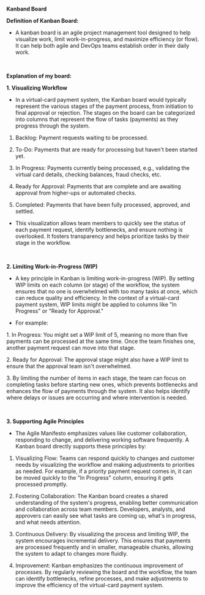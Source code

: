 **Kanband Board**

**Definition of Kanban Board:**

*   A kanban board is an agile project management tool designed to help visualize work, limit work-in-progress, and maximize efficiency (or flow). It can help both agile and DevOps teams establish order in their daily work.

<br>

**Explanation of my board:**

**1\. Visualizing Workflow**

*   In a virtual-card payment system, the Kanban board would typically represent the various stages of the payment process, from initiation to final approval or rejection. The stages on the board can be categorized into columns that represent the flow of tasks (payments) as they progress through the system.
    

1.  Backlog: Payment requests waiting to be processed.
    
2.  To-Do: Payments that are ready for processing but haven't been started yet.
    
3.  In Progress: Payments currently being processed, e.g., validating the virtual card details, checking balances, fraud checks, etc.
    
4.  Ready for Approval: Payments that are complete and are awaiting approval from higher-ups or automated checks.
    
5.  Completed: Payments that have been fully processed, approved, and settled.
    

*   This visualization allows team members to quickly see the status of each payment request, identify bottlenecks, and ensure nothing is overlooked. It fosters transparency and helps prioritize tasks by their stage in the workflow.
    
<br>

**2\. Limiting Work-in-Progress (WIP)**

*   A key principle in Kanban is limiting work-in-progress (WIP). By setting WIP limits on each column (or stage) of the workflow, the system ensures that no one is overwhelmed with too many tasks at once, which can reduce quality and efficiency. In the context of a virtual-card payment system, WIP limits might be applied to columns like "In Progress" or "Ready for Approval."
    
*   For example:
    
1\. In Progress: You might set a WIP limit of 5, meaning no more than five payments can be processed at the same time. Once the team finishes one, another payment request can move into that stage.

2\. Ready for Approval: The approval stage might also have a WIP limit to ensure that the approval team isn't overwhelmed.

3\. By limiting the number of items in each stage, the team can focus on completing tasks before starting new ones, which prevents bottlenecks and enhances the flow of payments through the system. It also helps identify where delays or issues are occurring and where intervention is needed.

<br>

**3\. Supporting Agile Principles**

*   The Agile Manifesto emphasizes values like customer collaboration, responding to change, and delivering working software frequently. A Kanban board directly supports these principles by:
    

1.  Visualizing Flow: Teams can respond quickly to changes and customer needs by visualizing the workflow and making adjustments to priorities as needed. For example, if a priority payment request comes in, it can be moved quickly to the "In Progress" column, ensuring it gets processed promptly.
    
2.  Fostering Collaboration: The Kanban board creates a shared understanding of the system's progress, enabling better communication and collaboration across team members. Developers, analysts, and approvers can easily see what tasks are coming up, what's in progress, and what needs attention.
    
3.  Continuous Delivery: By visualizing the process and limiting WIP, the system encourages incremental delivery. This ensures that payments are processed frequently and in smaller, manageable chunks, allowing the system to adapt to changes more fluidly.
    
4.  Improvement: Kanban emphasizes the continuous improvement of processes. By regularly reviewing the board and the workflow, the team can identify bottlenecks, refine processes, and make adjustments to improve the efficiency of the virtual-card payment system.
